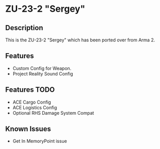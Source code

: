 # ZU-23-2 "Sergey"

## Description
This is the ZU-23-2 "Sergey" which has been ported over from Arma 2.

## Features
* Custom Config for Weapon.
* Project Reality Sound Config

## Features TODO
* ACE Cargo Config
* ACE Logistics Config
* Optional RHS Damage System Compat

## Known Issues
* Get In MemoryPoint issue